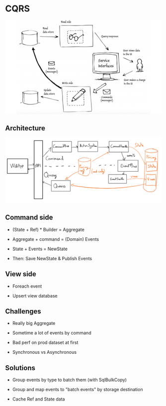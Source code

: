 # CQRS


![cqrs](/slides/rex-akka-cqrs/img/cqrs.png)


## Architecture

![cqrs architecture](/slides/rex-akka-cqrs/img/cqrs-architecture.png)


## Command side

- (State + Ref) * Builder = Aggregate <!-- .element: class="fragment" data-fragment-index="1" -->

- Aggregate + command = (Domain) Events <!-- .element: class="fragment" data-fragment-index="2" -->

- State + Events = NewState <!-- .element: class="fragment" data-fragment-index="3" -->

- Then: Save NewState & Publish Events <!-- .element: class="fragment" data-fragment-index="4" -->


## View side

- Foreach event

- Upsert view database


## Challenges

- Really big Aggregate <!-- .element: class="fragment" data-fragment-index="1" -->

- Sometime a lot of events by command <!-- .element: class="fragment" data-fragment-index="2" -->

- Bad perf on prod dataset at first <!-- .element: class="fragment" data-fragment-index="3" -->

- Synchronous vs Asynchronous <!-- .element: class="fragment" data-fragment-index="4" -->


## Solutions

- Group events by type to batch them (with SqlBulkCopy) <!-- .element: class="fragment" data-fragment-index="1" -->

- Group and map events to "batch events" by storage destination <!-- .element: class="fragment" data-fragment-index="2" -->

- Cache Ref and State data <!-- .element: class="fragment" data-fragment-index="3" -->